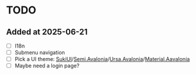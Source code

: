 ﻿# TODO

 ## Added at 2025-06-21
 
 - [ ] I18n
 - [ ] Submenu navigation
 - [ ] Pick a UI theme: [SukiUI](https://github.com/kikipoulet/SukiUI)/[Semi.Avalonia](https://github.com/irihitech/Semi.Avalonia)/[Ursa.Avalonia](https://github.com/irihitech/Ursa.Avalonia)/[Material.Aavalonia](https://github.com/AvaloniaCommunity/Material.Avalonia)
 - [ ] Maybe need a login page?
